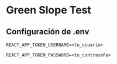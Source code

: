 # Green Slope Test

## Configuración de .env

```plaintext
REACT_APP_TOKEN_USERNAME=<tu_usuario>

REACT_APP_TOKEN_PASSWORD=<tu_contraseña>
```
